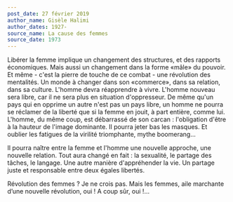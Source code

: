 ```yaml
---
post_date: 27 février 2019
author_name: Gisèle Halimi
author_dates: 1927-
source_name: La cause des femmes
source_date: 1973
---
```


Libérer la femme implique un changement des structures, et des rapports économiques. Mais aussi un changement dans la forme «mâle» du pouvoir. Et même - c'est la pierre de touche de ce combat - une révolution des mentalités. Un monde à changer dans son «commerce», dans sa relation, dans sa culture. L'homme devra réapprendre à vivre. L'homme nouveau sera libre, car il ne sera plus en situation d'oppresseur. De même qu'un pays qui en opprime un autre n'est pas un pays libre, un homme ne pourra se réclamer de la liberté que si la femme en jouit, à part entière, comme lui. L'homme, du même coup, est débarrassé de son carcan : l'obligation d'être à la hauteur de l'image dominante. Il pourra jeter bas les masques. Et oublier les fatigues de la virilité triomphante, mythe boomerang...

Il pourra naître entre la femme et l'homme une nouvelle approche, une nouvelle relation. Tout aura changé en fait : la sexualité, le partage des tâches, le langage. Une autre manière d'appréhender la vie. Un partage juste et responsable entre deux égales libertés.

Révolution des femmes ? Je ne crois pas. Mais les femmes, aile marchante d’une nouvelle révolution, oui ! A coup sûr, oui !...
